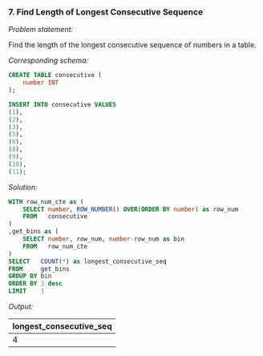 ### 7. Find Length of Longest Consecutive Sequence

*Problem statement:* 
 
Find the length of the longest consecutive sequence of numbers in a table.

*Corresponding schema:*

```sql
CREATE TABLE consecutive (
    number INT
);

INSERT INTO consecutive VALUES
(1),
(2),
(3),
(5),
(6),
(8),
(9),
(10),
(11);
```

*Solution:*

```sql
WITH row_num_cte as (
    SELECT number, ROW_NUMBER() OVER(ORDER BY number) as row_num
    FROM   consecutive
)
,get_bins as (
    SELECT number, row_num, number-row_num as bin 
    FROM   row_num_cte
)
SELECT   COUNT(*) as longest_consecutive_seq
FROM     get_bins
GROUP BY bin
ORDER BY 1 desc
LIMIT    1
```

*Output:*

longest_consecutive_seq |
--|
4 |